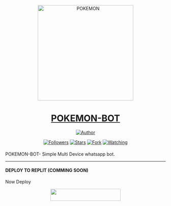 
<p align="center">  
  <a href="https://youtube.com/@noureddineouafy2">
    <img alt="POKEMON" height="300" scr="https://telegra.ph/file/ab801820c03db9f7cab40.jpg">
    <h1 align="center">POKEMON-BOT</h1>
  </a>
</p>
<p align="center">
<a href="https://github.com/noureddineouafy"><img title="Author" src="https://img.shields.io/badge/POKEMON-BOT-black?style=for-the-badge&logo=telegram"></a>
<p/>
<p align="center">
<a href="https://github.com/noureddineouafy?tab=followers"><img title="Followers" src="https://img.shields.io/github/followers/noureddineouafy?label=Followers&style=social"></a>
<a href="https://github.com/noureddineouafy/pokemon-bot/stargazers/"><img title="Stars" src="https://img.shields.io/github/stars/noureddineouafy/pokemon-bot?&style=social"></a>
<a href="https://github.com/noureddineouafy/pokemon-bot/network/members"><img title="Fork" src="https://img.shields.io/github/forks/noureddineouafy/pokemon-bot?style=social"></a>
<a href="https://github.com/noureddineouafy/Bobiza-V1/watchers"><img title="Watching" src="https://img.shields.io/github/watchers/noureddineouafy/Bobiza-V1?label=Watching&style=social"></a>
</p>

####  
POKEMON-BOT- Simple Multi Device whatsapp bot.

***


#### DEPLOY TO REPLIT (COMMING SOON)
Now Deploy
    <br>
<p align="center"><a href="https://repl.it/github/noureddineouafy/pokemon-bot"> <img src="https://img.shields.io/badge/replit%20Deploy-blue?style=for-the-badge&logo=replit" width="220" height="38.45"/></a></p>
